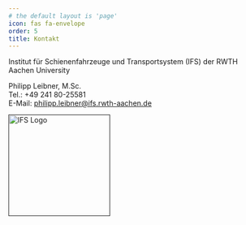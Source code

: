 ```yaml
---
# the default layout is 'page'
icon: fas fa-envelope
order: 5
title: Kontakt
---
```


Institut für Schienenfahrzeuge und Transportsystem (IFS) der RWTH Aachen University

Philipp Leibner, M.Sc.\
Tel.: +49 241 80-25581\
E-Mail: [philipp.leibner@ifs.rwth-aachen.de](mailto:philipp.leibner@ifs.rwth-aachen.de)


<div>  
<a href=""><img src="https://www.ifs.rwth-aachen.de/fileadmin/images/rwth_ifs_de_rgb.png" alt="IFS Logo" width="200"></a>
</div>